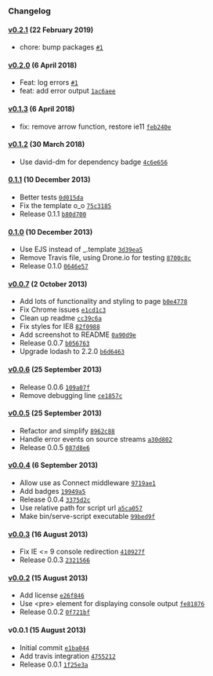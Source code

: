 ### Changelog

#### [v0.2.1](https://github.com/w33ble/wadsworth/compare/v0.2.0...v0.2.1) (22 February 2019)
- chore: bump packages [`#1`](https://github.com/w33ble/wadsworth/pull/1)

#### [v0.2.0](https://github.com/w33ble/wadsworth/compare/v0.1.3...v0.2.0) (6 April 2018)
- Feat: log errors [`#1`](https://github.com/w33ble/wadsworth/pull/1)
- feat: add error output [`1ac6aee`](https://github.com/w33ble/wadsworth/commit/1ac6aee4a68d0527a04002db993ecb7710123070)

#### [v0.1.3](https://github.com/w33ble/wadsworth/compare/v0.1.2...v0.1.3) (6 April 2018)
- fix: remove arrow function, restore ie11 [`feb240e`](https://github.com/w33ble/wadsworth/commit/feb240ebd7e871f897af1ff1fe61a545d72c1928)

#### [v0.1.2](https://github.com/w33ble/wadsworth/compare/0.1.1...v0.1.2) (30 March 2018)
- Use david-dm for dependency badge [`4c6e656`](https://github.com/w33ble/wadsworth/commit/4c6e656c9c769167a4a7c1974c53f339c2a2f05e)

#### [0.1.1](https://github.com/w33ble/wadsworth/compare/0.1.0...0.1.1) (10 December 2013)
- Better tests [`0d015da`](https://github.com/w33ble/wadsworth/commit/0d015da7718ee599d1fc901b1acb72280c945070)
- Fix the template o_o [`75c3185`](https://github.com/w33ble/wadsworth/commit/75c3185d1e64b448f4e7bd44cc72b6bf24a6c0a6)
- Release 0.1.1 [`b80d700`](https://github.com/w33ble/wadsworth/commit/b80d700423404f8b7e8500ebf3093e1d00a374cc)

#### [0.1.0](https://github.com/w33ble/wadsworth/compare/v0.0.7...0.1.0) (10 December 2013)
- Use EJS instead of _.template [`3d39ea5`](https://github.com/w33ble/wadsworth/commit/3d39ea5f76247918829fb0424f4669db728c3227)
- Remove Travis file, using Drone.io for testing [`8700c8c`](https://github.com/w33ble/wadsworth/commit/8700c8ca0069145f306c70d40cc5566e41d1cbb5)
- Release 0.1.0 [`0646e57`](https://github.com/w33ble/wadsworth/commit/0646e57149702b733b702583559a702750c48f5d)

#### [v0.0.7](https://github.com/w33ble/wadsworth/compare/v0.0.6...v0.0.7) (2 October 2013)
- Add lots of functionality and styling to page [`b0e4778`](https://github.com/w33ble/wadsworth/commit/b0e4778790154b0e94079dde0222efb4c22780af)
- Fix Chrome issues [`e1cd1c3`](https://github.com/w33ble/wadsworth/commit/e1cd1c38b14f307807725e77d1e6440d4f610936)
- Clean up readme [`cc39c6a`](https://github.com/w33ble/wadsworth/commit/cc39c6aaf722e2ab624248e10d33e15127d8324c)
- Fix styles for IE8 [`82f0988`](https://github.com/w33ble/wadsworth/commit/82f09887ecd13fd203103264066e12fa68835db9)
- Add screenshot to README [`0a90d9e`](https://github.com/w33ble/wadsworth/commit/0a90d9ea790c9cd94c24fdeb54efdfb02305bb38)
- Release 0.0.7 [`b056763`](https://github.com/w33ble/wadsworth/commit/b0567635d55ce951d88e0a14b4725fbd7fb00414)
- Upgrade lodash to 2.2.0 [`b6d6463`](https://github.com/w33ble/wadsworth/commit/b6d6463245d70555a6f25307417c48eed0800e2c)

#### [v0.0.6](https://github.com/w33ble/wadsworth/compare/v0.0.5...v0.0.6) (25 September 2013)
- Release 0.0.6 [`109a07f`](https://github.com/w33ble/wadsworth/commit/109a07fa3b0195ca11c7e86d28fbde761796f9c9)
- Remove debugging line [`ce1857c`](https://github.com/w33ble/wadsworth/commit/ce1857cf031399a4b70cb1e4b62564822f17c42b)

#### [v0.0.5](https://github.com/w33ble/wadsworth/compare/v0.0.4...v0.0.5) (25 September 2013)
- Refactor and simplify [`8962c88`](https://github.com/w33ble/wadsworth/commit/8962c8800b7a8738cda399d7ca9c37f4298fb985)
- Handle error events on source streams [`a30d802`](https://github.com/w33ble/wadsworth/commit/a30d8025347d4c1d828e9e896a361bb216e80d6c)
- Release 0.0.5 [`087d8e6`](https://github.com/w33ble/wadsworth/commit/087d8e6c5493ccec6f0fd542c66c340dca5a4bee)

#### [v0.0.4](https://github.com/w33ble/wadsworth/compare/v0.0.3...v0.0.4) (6 September 2013)
- Allow use as Connect middleware [`9719ae1`](https://github.com/w33ble/wadsworth/commit/9719ae15918b120844b0c686ce79d3e94ccfdb47)
- Add badges [`19949a5`](https://github.com/w33ble/wadsworth/commit/19949a58cea405528cd7b0686518a50d2310342d)
- Release 0.0.4 [`3375d2c`](https://github.com/w33ble/wadsworth/commit/3375d2c09a1b410fec54e81702af44a1e3dbdfde)
- Use relative path for script url [`a5ca057`](https://github.com/w33ble/wadsworth/commit/a5ca05743af621c4b10cf1310a3a7c269f5223f5)
- Make bin/serve-script executable [`99bed9f`](https://github.com/w33ble/wadsworth/commit/99bed9ff564cad9bbf5ffdb054ecf43ce571807c)

#### [v0.0.3](https://github.com/w33ble/wadsworth/compare/v0.0.2...v0.0.3) (16 August 2013)
- Fix IE &lt;&#x3D; 9 console redirection [`410927f`](https://github.com/w33ble/wadsworth/commit/410927fd99660b17029eb0922e0e57df81a0b467)
- Release 0.0.3 [`2321566`](https://github.com/w33ble/wadsworth/commit/2321566e384053690dab6d1d6332efbc3166912c)

#### [v0.0.2](https://github.com/w33ble/wadsworth/compare/v0.0.1...v0.0.2) (15 August 2013)
- Add license [`e26f846`](https://github.com/w33ble/wadsworth/commit/e26f846029a0c4ce368be0d4818f55de1dba2293)
- Use &lt;pre&gt; element for displaying console output [`fe81876`](https://github.com/w33ble/wadsworth/commit/fe8187621c2f5455f300cacac36b9b6d5a524db2)
- Release 0.0.2 [`0f721bf`](https://github.com/w33ble/wadsworth/commit/0f721bfd202332e0166785dd7f2a567aa9b7643d)

#### v0.0.1 (15 August 2013)
- Initial commit [`e1ba044`](https://github.com/w33ble/wadsworth/commit/e1ba04458216f40e2916c4c76dbdf3e647c26662)
- Add travis integration [`4755212`](https://github.com/w33ble/wadsworth/commit/475521253cbeb3c841b7f57ad81bc29c7be7bb6d)
- Release 0.0.1 [`1f25e3a`](https://github.com/w33ble/wadsworth/commit/1f25e3a8ca9c7a4ec5df03a7bcf03f44d15ac736)
